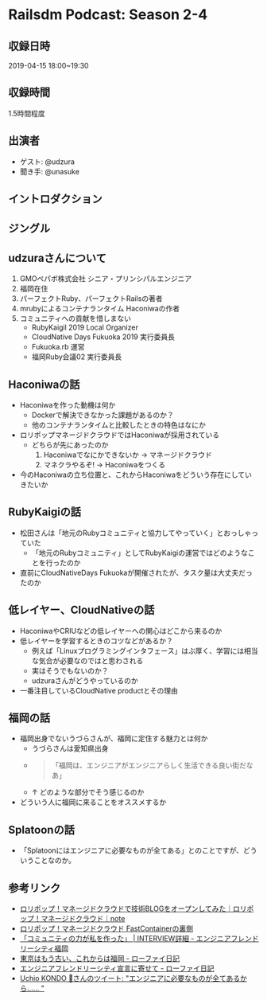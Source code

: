 # Railsdm Podcast: Season 2-4
## 収録日時

2019-04-15 18:00~19:30

## 収録時間

1.5時間程度

## 出演者

- ゲスト: @udzura
- 聞き手: @unasuke

## イントロダクション

## ジングル

## udzuraさんについて
1. GMOペパボ株式会社 シニア・プリンシパルエンジニア
2. 福岡在住
3. パーフェクトRuby、パーフェクトRailsの著者
4. mrubyによるコンテナランタイム Haconiwaの作者
5. コミュニティへの貢献を惜しまない
    - RubyKaigil 2019 Local Organizer
    - CloudNative Days Fukuoka 2019 実行委員長
    - Fukuoka.rb 運営
    - 福岡Ruby会議02 実行委員長

## Haconiwaの話
- Haconiwaを作った動機は何か
  - Dockerで解決できなかった課題があるのか？
  - 他のコンテナランタイムと比較したときの特色はなにか
- ロリポップマネージドクラウドではHaconiwaが採用されている
  - どちらが先にあったのか
    1. Haconiwaでなにかできないか → マネージドクラウド
    1. マネクラやるぞ! → Haconiwaをつくる
- 今のHaconiwaの立ち位置と、これからHaconiwaをどういう存在にしていきたいか

## RubyKaigiの話
- 松田さんは「地元のRubyコミュニティと協力してやっていく」とおっしゃっていた
  - 「地元のRubyコミュニティ」としてRubyKaigiの運営ではどのようなことを行ったのか
- 直前にCloudNativeDays Fukuokaが開催されたが、タスク量は大丈夫だったのか

## 低レイヤー、CloudNativeの話
- HaconiwaやCRIUなどの低レイヤーへの関心はどこから来るのか
- 低レイヤーを学習するときのコツなどがあるか？
  - 例えば「Linuxプログラミングインタフェース」はぶ厚く、学習には相当な気合が必要なのではと思わされる
  - 実はそうでもないのか？
  - udzuraさんがどうやっているのか
- 一番注目しているCloudNative productとその理由


## 福岡の話
- 福岡出身でないうづらさんが、福岡に定住する魅力とは何か
  - うづらさんは愛知県出身
  - > 「福岡は、エンジニアがエンジニアらしく生活できる良い街だなあ」
  - ↑ どのような部分でそう感じるのか
- どういう人に福岡に来ることをオススメするか

## Splatoonの話
- 「Splatoonにはエンジニアに必要なものが全てある」とのことですが、どういうことなのか。


## 参考リンク
- [ロリポップ！マネージドクラウドで技術BLOGをオープンしてみた｜ロリポップ！マネージドクラウド｜note](https://note.mu/mclolipopjp/n/n15ea39a73723)
- [ロリポップ！マネージドクラウド FastContainerの裏側](https://www.slideshare.net/ssuser6e4f0a1/fastcontainer)
- [「コミュニティの力が私を作った」 | INTERVIEW詳細 - エンジニアフレンドリーシティ福岡](https://efc.isit.or.jp/interview/400)
- [東京はもう古い、これからは福岡 - ローファイ日記](https://udzura.hatenablog.jp/entry/2014/11/26/135817)
- [エンジニアフレンドリーシティ宣言に寄せて - ローファイ日記](https://udzura.hatenablog.jp/entry/2018/08/21/193820)
- [Uchio KONDO 🔫さんのツイート: "エンジニアに必要なものが全てあるから…… "](https://twitter.com/udzura/status/1024982505114415109)
